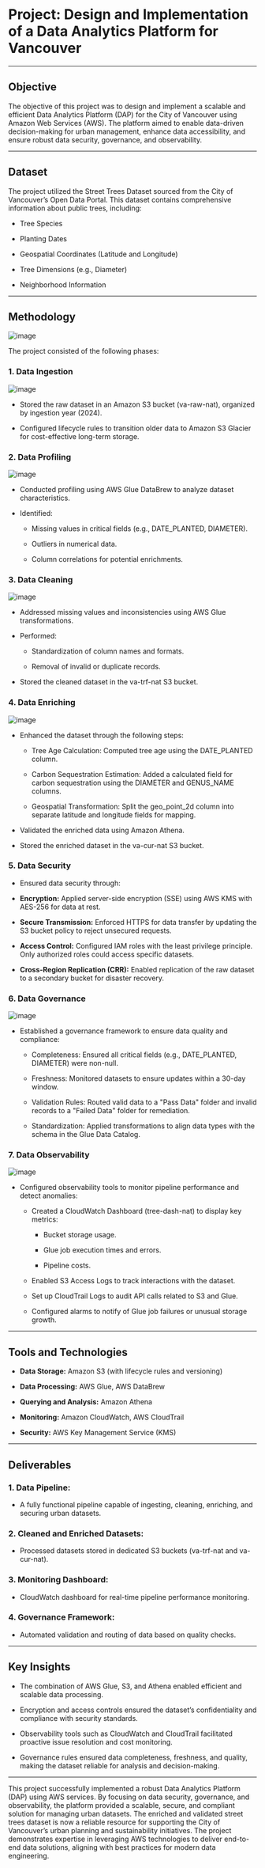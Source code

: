 # **Project: Design and Implementation of a Data Analytics Platform for Vancouver**
________________________________________
## **Objective**

The objective of this project was to design and implement a scalable and efficient Data Analytics Platform (DAP) for the City of Vancouver using Amazon Web Services (AWS). The platform aimed to enable data-driven decision-making for urban management, enhance data accessibility, and ensure robust data security, governance, and observability.
________________________________________
## **Dataset**

The project utilized the Street Trees Dataset sourced from the City of Vancouver’s Open Data Portal. This dataset contains comprehensive information about public trees, including:
- Tree Species

-	Planting Dates

-	Geospatial Coordinates (Latitude and Longitude)

-	Tree Dimensions (e.g., Diameter)

-	Neighborhood Information

________________________________________
## **Methodology**

![image](https://github.com/user-attachments/assets/84a2c930-85bf-4358-8eaa-2bb09d6c1ee9)


The project consisted of the following phases:

### **1. Data Ingestion**

![image](https://github.com/user-attachments/assets/f3b3a767-c296-4ca8-967d-f2e52c203ea6)


-	Stored the raw dataset in an Amazon S3 bucket (va-raw-nat), organized by ingestion year (2024).

-	Configured lifecycle rules to transition older data to Amazon S3 Glacier for cost-effective long-term storage.

### **2. Data Profiling**

![image](https://github.com/user-attachments/assets/a3b94e20-862c-4332-9a26-9267cf438590)


-	Conducted profiling using AWS Glue DataBrew to analyze dataset characteristics.

-	Identified:

	 -	Missing values in critical fields (e.g., DATE_PLANTED, DIAMETER).

	 -	Outliers in numerical data.

	 -	Column correlations for potential enrichments.

### **3. Data Cleaning**

![image](https://github.com/user-attachments/assets/fdbb372b-c4cd-4b34-8dc1-c3811d05970b)


-	Addressed missing values and inconsistencies using AWS Glue transformations.

-	Performed:

	-	Standardization of column names and formats.

	-	Removal of invalid or duplicate records.

-	Stored the cleaned dataset in the va-trf-nat S3 bucket.

### **4. Data Enriching**

![image](https://github.com/user-attachments/assets/d93f0094-3c4b-4663-8457-fbd75e7015fb)
	
-	Enhanced the dataset through the following steps:

	-	Tree Age Calculation: Computed tree age using the DATE_PLANTED column.

	-	Carbon Sequestration Estimation: Added a calculated field for carbon sequestration using the DIAMETER and GENUS_NAME columns.

	-	Geospatial Transformation: Split the geo_point_2d column into separate latitude and longitude fields for mapping.

-	Validated the enriched data using Amazon Athena.

-	Stored the enriched dataset in the va-cur-nat S3 bucket.

### **5. Data Security**

-	Ensured data security through:

  -	**Encryption:** Applied server-side encryption (SSE) using AWS KMS with AES-256 for data at rest.

  -	**Secure Transmission:** Enforced HTTPS for data transfer by updating the S3 bucket policy to reject unsecured requests.

  -	**Access Control:** Configured IAM roles with the least privilege principle. Only authorized roles could access specific datasets.

  -	**Cross-Region Replication (CRR):** Enabled replication of the raw dataset to a secondary bucket for disaster recovery.

### **6. Data Governance**

![image](https://github.com/user-attachments/assets/92be1490-7dcb-4796-9472-9f86caca5bbe)


-	Established a governance framework to ensure data quality and compliance:

	-	Completeness: Ensured all critical fields (e.g., DATE_PLANTED, DIAMETER) were non-null.

	-	Freshness: Monitored datasets to ensure updates within a 30-day window.

	-	Validation Rules: Routed valid data to a "Pass Data" folder and invalid records to a "Failed Data" folder for remediation.

	-	Standardization: Applied transformations to align data types with the schema in the Glue Data Catalog.

### **7. Data Observability**

![image](https://github.com/user-attachments/assets/a9bc9af3-d96a-4989-a1f1-1e8d81c37bab)


-	Configured observability tools to monitor pipeline performance and detect anomalies:

	-	Created a CloudWatch Dashboard (tree-dash-nat) to display key metrics:

		-	Bucket storage usage.

		- Glue job execution times and errors.

		- Pipeline costs.

	-	Enabled S3 Access Logs to track interactions with the dataset.

	-	Set up CloudTrail Logs to audit API calls related to S3 and Glue.

	-	Configured alarms to notify of Glue job failures or unusual storage growth.

________________________________________
## **Tools and Technologies**

-	**Data Storage:** Amazon S3 (with lifecycle rules and versioning)

-	**Data Processing:** AWS Glue, AWS DataBrew

-	**Querying and Analysis:** Amazon Athena

-	**Monitoring:** Amazon CloudWatch, AWS CloudTrail

-	**Security:** AWS Key Management Service (KMS)

________________________________________
## **Deliverables**

### **1.	Data Pipeline:**

-	A fully functional pipeline capable of ingesting, cleaning, enriching, and securing urban datasets.

### **2.	Cleaned and Enriched Datasets:**

-	Processed datasets stored in dedicated S3 buckets (va-trf-nat and va-cur-nat).

### **3.	Monitoring Dashboard:**

-	CloudWatch dashboard for real-time pipeline performance monitoring.

### **4.	Governance Framework:**

-	Automated validation and routing of data based on quality checks.

________________________________________
## **Key Insights**

-	The combination of AWS Glue, S3, and Athena enabled efficient and scalable data processing.

-	Encryption and access controls ensured the dataset’s confidentiality and compliance with security standards.

-	Observability tools such as CloudWatch and CloudTrail facilitated proactive issue resolution and cost monitoring.

-	Governance rules ensured data completeness, freshness, and quality, making the dataset reliable for analysis and decision-making.

________________________________________

This project successfully implemented a robust Data Analytics Platform (DAP) using AWS services. By focusing on data security, governance, and observability, the platform provided a scalable, secure, and compliant solution for managing urban datasets. The enriched and validated street trees dataset is now a reliable resource for supporting the City of Vancouver’s urban planning and sustainability initiatives. The project demonstrates expertise in leveraging AWS technologies to deliver end-to-end data solutions, aligning with best practices for modern data engineering.

